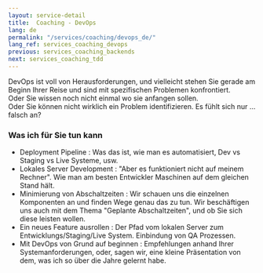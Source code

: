 ```yaml
---
layout: service-detail
title:  Coaching - DevOps
lang: de
permalink: "/services/coaching/devops_de/"
lang_ref: services_coaching_devops
previous: services_coaching_backends
next: services_coaching_tdd
---
```

DevOps ist voll von Herausforderungen, und vielleicht stehen Sie gerade am Beginn Ihrer Reise und sind mit spezifischen Problemen konfrontiert.  
Oder Sie wissen noch nicht einmal wo sie anfangen sollen.  
Oder Sie können nicht wirklich ein Problem identifizieren. Es fühlt sich nur ... falsch an?

### Was ich für Sie tun kann
- Deployment Pipeline
: Was das ist, wie man es automatisiert, Dev vs Staging vs Live Systeme, usw.
- Lokales Server Development
: "Aber es funktioniert nicht auf meinem Rechner". Wie man am besten Entwickler Maschinen auf dem gleichen Stand hält.
- Minimierung von Abschaltzeiten
: Wir schauen uns die einzelnen Komponenten an und finden Wege genau das zu tun. Wir beschäftigen uns auch mit dem Thema "Geplante Abschaltzeiten", und ob Sie sich diese leisten wollen.
- Ein neues Feature ausrollen
: Der Pfad vom lokalen Server zum Entwicklungs/Staging/Live System. Einbindung von QA Prozessen.
- Mit DevOps von Grund auf beginnen
: Empfehlungen anhand Ihrer Systemanforderungen, oder, sagen wir, eine kleine Präsentation von dem, was ich so über die Jahre gelernt habe.
